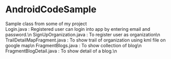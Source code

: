# AndroidCodeSample
Sample class from some of my project<br/>
Login.java : Registered user can login into app by entering email and password.\n
SignUpOrganization.java : To register user as organization\n
TrailDetailMapFragment.java : To show trail of organization using kml file on google map\n
FragmentBlogs.java : To show collection of blog\n
FragmentBlogDetail.java : To show detail of a blog.\n

